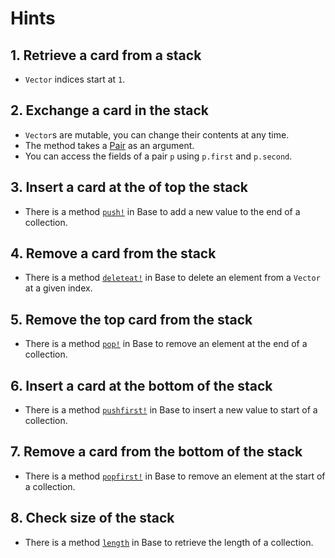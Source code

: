 # Hints

## 1. Retrieve a card from a stack

- `Vector` indices start at `1`.

## 2. Exchange a card in the stack

- `Vector`s are mutable, you can change their contents at any time.
- The method takes a [Pair](https://docs.julialang.org/en/v1/base/collections/#Base.Pair) as an argument.
- You can access the fields of a pair `p` using `p.first` and `p.second`.

## 3. Insert a card at the of top the stack

- There is a method [`push!`](https://docs.julialang.org/en/v1/base/collections/#Base.push!) in Base to add a new value to the end of a collection.

## 4. Remove a card from the stack

- There is a method [`deleteat!`](https://docs.julialang.org/en/v1/base/collections/#Base.deleteat!) in Base to delete an element from a `Vector` at a given index.

## 5. Remove the top card from the stack

- There is a method [`pop!`](https://docs.julialang.org/en/v1/base/collections/#Base.pop!) in Base to remove an element at the end of a collection.

## 6. Insert a card at the bottom of the stack

- There is a method [`pushfirst!`](https://docs.julialang.org/en/v1/base/collections/#Base.pushfirst!) in Base to insert a new value to start of a collection.

## 7. Remove a card from the bottom of the stack

- There is a method [`popfirst!`](https://docs.julialang.org/en/v1/base/collections/#Base.popfirst!) in Base to remove an element at the start of a collection.

## 8. Check size of the stack

- There is a method [`length`](https://docs.julialang.org/en/v1/base/collections/#Base.length) in Base to retrieve the length of a collection.
